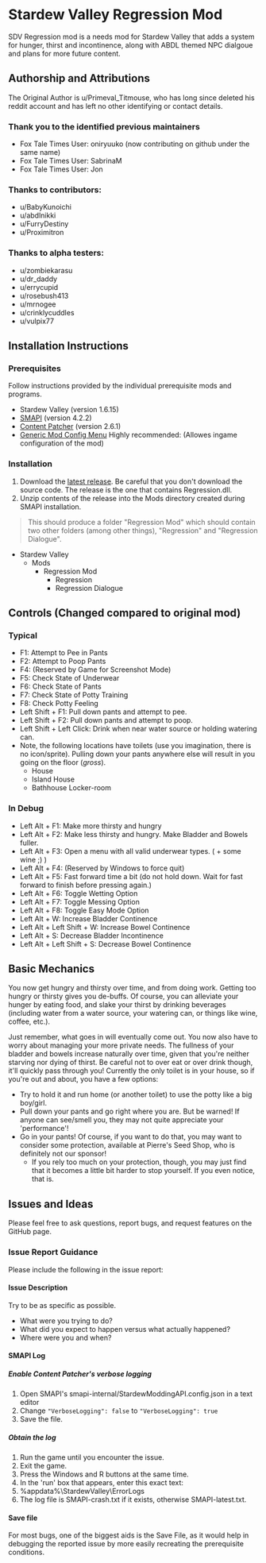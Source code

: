 # Stardew Valley Regression Mod
SDV Regression mod is a needs mod for Stardew Valley that adds a system for hunger, thirst and incontinence, along with ABDL themed NPC dialgoue and plans for more future content.

## Authorship and Attributions
The Original Author is u/Primeval_Titmouse, who has long since deleted his reddit account and has left no other identifying or contact details.

### Thank you to the identified previous maintainers
- Fox Tale Times User: oniryuuko (now contributing on github under the same name)
- Fox Tale Times User: SabrinaM
- Fox Tale Times User: Jon

### Thanks to contributors:
- u/BabyKunoichi
- u/abdlnikki
- u/FurryDestiny
- u/Proximitron

### Thanks to alpha testers:
- u/zombiekarasu
- u/dr_daddy
- u/errycupid
- u/rosebush413
- u/mrnogee
- u/crinklycuddles
- u/vulpix77

## Installation Instructions
### Prerequisites
Follow instructions provided by the individual prerequisite mods and programs.
- Stardew Valley (version 1.6.15)
- [SMAPI](https://smapi.io/) (version 4.2.2)
- [Content Patcher](https://www.nexusmods.com/stardewvalley/mods/1915?tab=files) (version 2.6.1)
- [Generic Mod Config Menu](https://www.nexusmods.com/stardewvalley/mods/5098?tab=files) Highly recommended: (Allowes ingame configuration of the mod)

### Installation
1) Download the [latest release](https://github.com/X3n0nX/Stardew_Valley_Regression_Mod/releases). Be careful that you don't download the source code. The release is the one that contains Regression.dll.
2) Unzip contents of the release into the Mods directory created during SMAPI installation.
> This should produce a folder "Regression Mod" which should contain two other folders (among other things), "Regression" and "Regression Dialogue".
- Stardew Valley
  - Mods
    - Regression Mod
      - Regression
      - Regression Dialogue  

## Controls (Changed compared to original mod)
### Typical
- F1: Attempt to Pee in Pants
- F2: Attempt to Poop Pants
- F4: (Reserved by Game for Screenshot Mode)
- F5: Check State of Underwear
- F6: Check State of Pants
- F7: Check State of Potty Training
- F8: Check Potty Feeling
- Left Shift + F1: Pull down pants and attempt to pee.
- Left Shift + F2: Pull down pants and attempt to poop.
- Left Shift + Left Click: Drink when near water source or holding watering can.
- Note, the following locations have toilets (use you imagination, there is no icon/sprite). Pulling down your pants anywhere else will result in you going on the floor (*gross*).
  - House
  - Island House
  - Bathhouse Locker-room

### In Debug
- Left Alt + F1: Make more thirsty and hungry
- Left Alt + F2: Make less thirsty and hungry. Make Bladder and Bowels fuller.
- Left Alt + F3: Open a menu with all valid underwear types. ( + some wine ;) )
- Left Alt + F4: (Reserved by Windows to force quit)
- Left Alt + F5: Fast forward time a bit (do not hold down. Wait for fast forward to finish before pressing again.)
- Left Alt + F6: Toggle Wetting Option
- Left Alt + F7: Toggle Messing Option
- Left Alt + F8: Toggle Easy Mode Option
- Left Alt + W: Increase Bladder Continence
- Left Alt + Left Shift + W: Increase Bowel Continence
- Left Alt + S: Decrease Bladder Incontinence
- Left Alt + Left Shift + S: Decrease Bowel Continence

## Basic Mechanics
You now get hungry and thirsty over time, and from doing work. Getting too hungry or thirsty gives you de-buffs. Of course, you can alleviate your hunger by eating food, and slake your thirst by drinking beverages (including water from a water source, your watering can, or things like wine, coffee, etc.).

Just remember, what goes in will eventually come out. You now also have to worry about managing your more private needs. The fullness of your bladder and bowels increase naturally over time, given that you're neither starving nor dying of thirst. Be careful not to over eat or over drink though, it'll quickly pass through you! Currently the only toilet is in your house, so if you're out and about, you have a few options:
- Try to hold it and run home (or another toilet) to use the potty like a big boy/girl.
- Pull down your pants and go right where you are. But be warned! If anyone can see/smell you, they may not quite appreciate your 'performance'!
- Go in your pants! Of course, if you want to do that, you may want to consider some protection, available at Pierre's Seed Shop, who is definitely not our sponsor!
  - If you rely too much on your protection, though, you may just find that it becomes a little bit harder to stop yourself. If you even notice, that is.

## Issues and Ideas
Please feel free to ask questions, report bugs, and request features on the GitHub page.

### Issue Report Guidance
Please include the following in the issue report:

#### Issue Description
Try to be as specific as possible. 
- What were you trying to do?
- What did you expect to happen versus what actually happened?
- Where were you and when?

#### SMAPI Log
##### Enable Content Patcher's verbose logging
1. Open SMAPI's smapi-internal/StardewModdingAPI.config.json in a text editor
2. Change `"VerboseLogging": false` to `"VerboseLogging": true`
3. Save the file.

##### Obtain the log
1. Run the game until you encounter the issue.
2. Exit the game.
3. Press the Windows and R buttons at the same time.
4. In the 'run' box that appears, enter this exact text:
5. %appdata%\StardewValley\ErrorLogs
6. The log file is SMAPI-crash.txt if it exists, otherwise SMAPI-latest.txt.

#### Save file
For most bugs, one of the biggest aids is the Save File, as it would help in debugging the reported issue by more easily recreating the prerequisite conditions.
